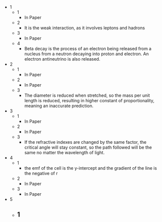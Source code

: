 - 1
	- 1
		- In Paper
	- 2
		- It is the weak interaction, as it involves leptons and hadrons
	- 3
		- In Paper
	- 4
		- Beta decay is the process of an electron being released from a nucleus from a neutron decaying into proton and electron. An electron antineutrino is also released.
- 2
	- 1
		- In Paper
	- 2
		- In Paper
	- 3
		- The diameter is reduced when stretched, so the mass per unit length is reduced, resulting in higher constant of proportionality, meaning an inaccurate prediction.
- 3
	- 1
		- In Paper
	- 2
		- In Paper
	- 3
		- If the refractive indexes are changed by the same factor, the critical angle will stay constant, so the path followed will be the same no matter the wavelength of light.
- 4
	- 1
		- the emf of the cell is the y-intercept and the gradient of the line is the negative of r
	- 2
		- In Paper
	- 3
		- In Paper
- 5
	- 1
		- 